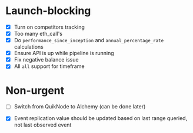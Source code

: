 # Launch-blocking
- [X] Turn on competitors tracking
- [X] Too many eth_call's
- [X] Do `performance_since_inception` and `annual_percentage_rate` calculations
- [X] Ensure API is up while pipeline is running
- [X] Fix negative balance issue
- [X] All `all` support for timeframe

# Non-urgent

- [ ] Switch from QuikNode to Alchemy (can be done later)

- [X] Event replication value should be updated based on last range queried, not last observed event